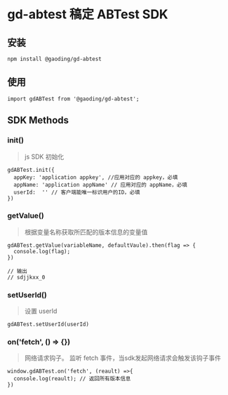 # gd-abtest 稿定 ABTest SDK

## 安装

```
npm install @gaoding/gd-abtest
```

## 使用
```
import gdABTest from '@gaoding/gd-abtest';
```
## SDK Methods

### init()

> js SDK 初始化

```
gdABTest.init({
  appKey: 'application appkey', //应用对应的 appkey，必填
  appName: 'application appName' // 应用对应的 appName，必填
  userId:  '' // 客户端能唯一标识用户的ID，必填
})
```

### getValue()

> 根据变量名称获取所匹配的版本信息的变量值

```
gdABTest.getValue(variableName, defaultVaule).then(flag => {
  console.log(flag);
})

// 输出
// sdjjkxx_0
```

### setUserId()

> 设置 userId

```
gdABTest.setUserId(userId)
```

### on('fetch', () => {})

> 网络请求钩子。 监听 fetch 事件，当sdk发起网络请求会触发该钩子事件

```
window.gdABTest.on('fetch', (reault) =>{
  console.log(reault); // 返回所有版本信息
})
```